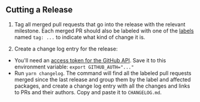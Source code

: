 ## Cutting a Release

1. Tag all merged pull requests that go into the release with the relevant milestone. Each merged PR should also be labeled with one of the [labels](https://github.com/MMTDigital/config/labels) named `tag: ...` to indicate what kind of change it is.

2. Create a change log entry for the release:

- You'll need an [access token for the GitHub API](https://github.com/settings/tokens/new?description=GitHub%20Changelog%20Generator%20token). Save it to this environment variable: `export GITHUB_AUTH="..."`
- Run `yarn changelog`. The command will find all the labeled pull requests merged since the last release and group them by the label and affected packages, and create a change log entry with all the changes and links to PRs and their authors. Copy and paste it to `CHANGELOG.md`.
